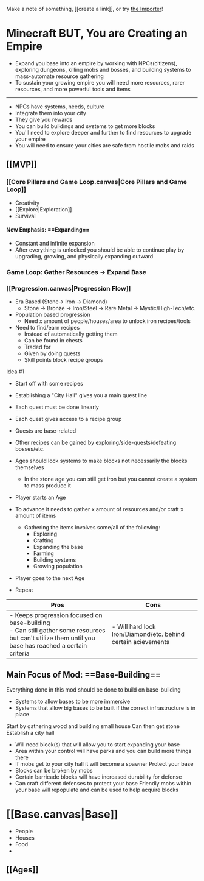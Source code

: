 Make a note of something, [[create a link]], or try [the Importer](https://help.obsidian.md/Plugins/Importer)!

# Minecraft BUT, You are Creating an Empire
- Expand you base into an empire by working with NPCs(citizens), exploring dungeons, killing mobs and bosses, and building systems to mass-automate resource gathering
- To sustain your growing empire you will need more resources, rarer resources, and more powerful tools and items
---------------------------
- NPCs have systems, needs, culture
- Integrate them into your city
- They give you rewards
- You can build buildings and systems to get more blocks
- You'll need to explore deeper and further to find resources to upgrade your empire
- You will need to ensure your cities are safe from hostile mobs and raids

## [[MVP]]
### [[Core Pillars and Game Loop.canvas|Core Pillars and Game Loop]]
- Creativity
- [[Explore|Exploration]]
- Survival
#### New Emphasis: ==Expanding==
- Constant and infinite expansion
- After everything is unlocked you should be able to continue play by upgrading, growing, and physically expanding outward
### Game Loop: Gather Resources -> Expand Base

### [[Progression.canvas|Progression Flow]]
- Era Based (Stone-> Iron -> Diamond)
	- Stone -> Bronze -> Iron/Steel -> Rare Metal -> Mystic/High-Tech/etc.
- Population based progression
	- Need x amount of people/houses/area to unlock iron recipes/tools
- Need to find/earn recipes 
	- Instead of automatically getting them
	- Can be found in chests
	- Traded for
	- Given by doing quests
	- Skill points block recipe groups

Idea #1
- Start off with some recipes
- Establishing a "City Hall" gives you a main quest line
- Each quest must be done linearly
- Each quest gives access to a recipe group
- Quests are base-related

- Other recipes can be gained by exploring/side-quests/defeating bosses/etc.
- Ages should lock systems to make blocks not necessarily the blocks themselves
	- In the stone age you can still get iron but you cannot create a system to mass produce it

- Player starts an Age
- To advance it needs to gather x amount of resources and/or craft x amount of items
	- Gathering the items involves some/all of the following:
		- Exploring
		- Crafting
		- Expanding the base
		- Farming
		- Building systems
		- Growing population
- Player goes to the next Age
- Repeat 

| Pros                                                                                                                                                       | Cons                                                          |
| ---------------------------------------------------------------------------------------------------------------------------------------------------------- | ------------------------------------------------------------- |
| - Keeps progression focused on base-building<br>- Can still gather some resources but can't utilize them until you base has reached a certain criteria<br> | - Will hard lock Iron/Diamond/etc. behind certain acievements |



## Main Focus of Mod: ==Base-Building==
Everything done in this mod should be done to build on base-building
- Systems to allow bases to be more immersive
- Systems that allow big bases to be built if the correct infrastructure is in place

Start by gathering wood and building small house
Can then get stone
Establish a city hall
- Will need block(s) that will allow you to start expanding your base
- Area within your control will have perks and you can build more things there
- If mobs get to your city hall it will become a spawner
Protect your base
- Blocks can be broken by mobs
- Certain barricade blocks will have increased durability for defense
- Can craft different defenses to protect your base
Friendly mobs within your base will repopulate and can be used to help acquire blocks

# [[Base.canvas|Base]]
- People
- Houses
- Food
- 


## [[Ages]]

